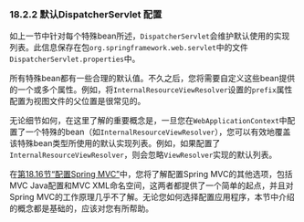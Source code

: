 ### 18.2.2 默认DispatcherServlet 配置

如上一节中针对每个特殊bean所述，`DispatcherServlet`会维护默认使用的实现列表。此信息保存在包`org.springframework.web.servlet`中的文件`DispatcherServlet.properties`中。

所有特殊bean都有一些合理的默认值。不久之后，您将需要自定义这些bean提供的一个或多个属性。例如，将`InternalResourceViewResolver`设置的`prefix`属性配置为视图文件的父位置是很常见的。

无论细节如何，在这里了解的重要概念是，一旦您在`WebApplicationContext`中配置了一个特殊的bean（如`InternalResourceViewResolver`），您可以有效地覆盖该特殊bean类型所使用的默认实现列表。例如，如果配置了`InternalResourceViewResolver`，则会忽略`ViewResolver`实现的默认列表。

在[第18.16节“配置Spring MVC”](https://docs.spring.io/spring/docs/5.0.0.M5/spring-framework-reference/html/mvc.html#mvc-config)中，您将了解配置Spring MVC的其他选项，包括MVC Java配置和MVC XML命名空间，这两者都提供了一个简单的起点，并且对Spring MVC的工作原理几乎不了解。无论您如何选择配置应用程序，本节中介绍的概念都是基础的，应该对您有所帮助。

